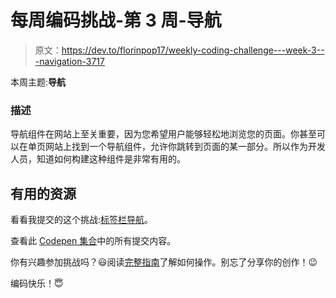 # 每周编码挑战-第 3 周-导航

> 原文：<https://dev.to/florinpop17/weekly-coding-challenge---week-3---navigation-3717>

本周主题:**导航**

### 描述

导航组件在网站上至关重要，因为您希望用户能够轻松地浏览您的页面。你甚至可以在单页网站上找到一个导航组件，允许你跳转到页面的某一部分。所以作为开发人员，知道如何构建这种组件是非常有用的。

## 有用的资源

看看我提交的这个挑战:[标签栏导航](https://www.florin-pop.com/blog/2019/03/tab-bar-navigation/)。

查看此 [Codepen 集合](https://codepen.io/collection/nRgJNz/)中的所有提交内容。

你有兴趣参加挑战吗？😃阅读[完整指南](https://www.florin-pop.com/blog/2019/03/weekly-coding-challenge/)了解如何操作。别忘了分享你的创作！😉

编码快乐！😇